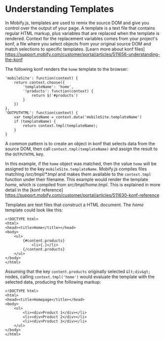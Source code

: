 # Understanding Templates
    
In Mobify.js, templates are used to remix the source DOM and give you control over the output of your page. A template is a text file that contains regular HTML markup, plus variables that are replaced when the template is rendered. Context for the replacement variables comes from your project's konf, a file where you select objects from your original source DOM and match selections to specific templates. [Learn more about konf files] https://support.mobify.com/customer/portal/articles/511656-understanding-the-konf

The following konf renders the `home` template to the browser:

    'mobileSite': function(context) {
        return context.choose({
            'templateName': 'home',
            '!products': function(context) {
                return $('#products')
            }
        })
    },
    'OUTPUTHTML': function(context) {
        var templateName = context.data('mobileSite.templateName')
        if (templateName) {
            return context.tmpl(templateName);
        }
    }

A common pattern is to create an object in konf that selects data from the source DOM, then call `context.tmpl(templateName)` and assign the result to the `OUTPUTHTML` key.

In this example, if the `home` object was matched, then the value `home` will be assigned to the key `mobileSite.templateName`. Mobify.js compiles files matching _/src/tmpl/*.tmpl_ and makes them available to the `context.tmpl` function under their filename. This example would render the template _home_, which is compiled from _src/tmpl/home.tmpl_. This is explained in more detail in the [konf reference] https://support.mobify.com/customer/portal/articles/511630-konf-reference

Templates are text files that construct a HTML document. The _home_ template could look like this:

    <!DOCTYPE html>
    <html>
    <head><title>Home</title></head>
    <body>
        <ul>
            {#content.products}
                <li>{.}</li>
            {/content.products}
        </ul>
    </body>
    </html>

Assuming that the key `content.products` originally selected `&lt;div&gt;` nodes, calling `context.tmpl('home')` would evaluate the template with the selected data, producing the following markup:

    <!DOCTYPE html>
    <html>
    <head><title>Homepage</title></head>
    <body>
        <ul>
            <li><div>Product 1</div></li>
            <li><div>Product 2</div></li>
            <li><div>Product 3</div></li>
        </ul>
    </body>
    </html>